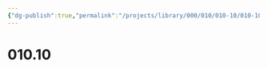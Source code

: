 ```yaml
---
{"dg-publish":true,"permalink":"/projects/library/000/010/010-10/010-10/","noteIcon":"0","created":"2024-01-24T15:24:09.123+09:00","updated":"2024-01-26T17:57:28.288+09:00"}
---
```


# 010.10

